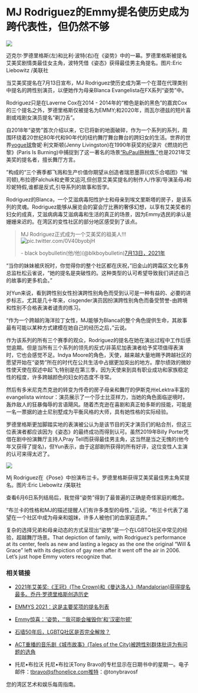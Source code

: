 # MJ Rodriguez的Emmy提名使历史成为跨代表性，但仍然不够

![](https://s3.amazonaws.com/sfc-datebook-wordpress/wp-content/uploads/sites/2/2021/07/MERf887ac7b140cea94f3945986b82a5_bravo0719-1024x702.jpg)

迈克尔·罗德里格斯(左)和比利·波特(右)在《姿势》中的一幕。罗德里格斯被提名艾美奖剧情类最佳女主角，波特凭借《姿态》获得最佳男主角提名。图片:Eric Liebowitz /美联社

当艾美奖提名在7月13日宣布，MJ Rodriguez使历史成为第一个在潜在代理类别中提名的跨性别演员，以便她作为母亲Blanca Evangelista在FX系列“姿势”中。

Rodriguez只是在Laverne Cox在2014 - 2014年的“橙色是新的黑色”的嘉宾Cox的三个提名之外，罗德里格斯仅被提名为EMMY;和2020年，雨瓦尔德兹的短片喜剧或戏剧女演员提名“剃刀舌”。

自2018年“姿势”首次介绍以来，它已将新的地面破碎，作为一个系列的系列，周围环绕着20世纪80年代和90年代的纽约舞厅舞台舞台的跨妇女的生活。世界的世界[vogue球](//www.t1mobile.com/art-exhibits/dont-ask-rashaad-newsome-to-explain-his-art-its-your-job-to-understand-it)詹妮·利文斯顿(Jenny Livingston)在1990年获奖的纪录片《燃烧的巴黎》(Paris Is Burning)中捕捉到了这一著名的场景[“RuPaul拖种族,”](https://www.sfchronicle.com/style/article/Does-RuPaul-think-San-Francisco-drag-queens-13665722.php)也是2021年艾美奖的提名者，擅长舞厅方言。

”构成的“三个赛季都飞溅和生产价值你期望从创造者瑞恩墨菲(《欢乐合唱团》“候司顿),布拉德Falchuk和史蒂文运河,但创意艾美奖提名的制作人/作家/导演圣母J和珍妮特假,谁都是反式,引导系列的故事和哲学。

Rodriguez的Blanca，一个艾滋病毒阳性护士和母亲到埃文里斯塔的房子，是该系列的灵魂。Rodriguez能够从展览会的宴会厅比赛的奢侈幻想，以享有艾美奖者的妇女的成真，艾滋病病毒艾滋病毒和生活的真正的场景，因为Emmy选民的承认是姗姗来迟的。在湾区的变性社区的部分地区感受到了该点。

> MJ Rodriguez正式成为一个艾美奖的祖美人!!!![pic.twitter.com/0V40byobjH](https://t.co/0V40byobjH)
> 
> \- black boybulletin(他/他)(@blkboybulletin)[7月13日，2021年](https://twitter.com/blkboybulletin/status/1414974645300781058?ref_src=twsrc%5Etfw)

“当你的妹妹被庆祝时，你觉得你的整个社区都在庆祝，”旧金山的跨霜区文化事务总监杜松云雀说，“她的提名是突破性的。这种类型的认可希望导致我们讲述自己的故事的更多机会。”

对Yun来说，看到跨性别女性扮演跨性别角色而受到认可是一种有益的、必要的进步标志，尤其是几十年来，cisgender演员因扮演跨性别角色而备受赞誉-由跨境和性别不合格表演者谴责的练习。

“作为一个跨越的海洋拉丁女性，MJ能够为Blanca的整个角色提供生命，其故事最有可能以某种方式建模在她自己的经历之后，”云说。

作为该系列的所有三个赛季的观众，Rodriguez的提名在她在演出过程中工作后感觉逾期。但是当所有三个系列的领先的反式/非英尼加表演者给予奖项值得表演时，它也会感觉不足。Indya Moore的角色，天使，越来越大量地赐予跨越社区的愿望开始在“姿势”所在的时代在公共生活中占据更加突出的地方。摩尔绩效的微妙性使天使在叙述中起飞;特别是在第三季，因为天使来到具有职业成功和家族稳定性的程度，许多跨越颜色的妇女的态度不寻常。

然后有多米尼克杰克逊的转变为传奇的房子母亲和舞厅的伊斯克州eLektra丰富的evangelista wintour：演员展示了一个莎士比亚样力，当她的角色面临逆境时，轰炸敌人的狂暴侮辱的言语飓风。随着杰克逊在喜剧和真正帕多斯的技能，可能是一名一票据的迪士尼别墅成为平衡风格的大师，具有她性格的实际经验。

罗德里格斯更加脚踏实地的表演被公认为是该节目的天才演员们的粘合剂，但这三位表演者都应该因为《姿态》的最终成功而得到认可。虽然2019年Billy Porter凭借在剧中扮演舞厅主持人Pray Tell而获得最佳男主角，这当然是当之无愧的(他今年又获得了提名)，但Yun表示，由于这部剧所获得的所有好评，这位变性人主演的认可来得太迟了。

![](https://s3.amazonaws.com/sfc-datebook-wordpress/wp-content/uploads/sites/2/2021/07/MER0bc71cf394cb4b3ffd2680e68a99b_bravo0719-1024x766.jpg)

Mj Rodriguez在《Pose》中扮演布兰卡。罗德里格斯获得艾美奖最佳男主角奖提名。图片:Eric Liebowitz /美联社

查看6月6日系列结局后，我觉得“姿势”得到了最普遍的正确是奇怪家庭的概念。

“布兰卡的性格和MJ的描述提醒人们有许多类型的母性，”云说。“布兰卡代表了渴望在一个社区中成为母亲和姐妹，许多人被他们的血家庭遗弃。”

复杂的选择兄弟和母亲动态的方式呈现出“姿势”是一个在LGBTQ社区中常见的经验，超越舞厅场景。That depiction of family, with Rodriguez’s performance at its center, feels as new and lasting a legacy as the one the original “Will & Grace” left with its depiction of gay men after it went off the air in 2006. Let’s just hope Emmy voters recognize that.

### 相关链接

- [2021年艾美奖:《王冠》(The Crown)和《曼达洛人》(Mandalorian)获得提名最多。乔丹·罗德里格斯创造历史](//www.t1mobile.com/movies-tv/emmys-2021-the-crown-mandalorian-dominate-nominations-mj-rodriguez-makes-history)
- [EMMYS 2021：这是主要奖项的提名列表](//www.t1mobile.com/movies-tv/emmys-2021-heres-the-full-list-of-nominations)
- [Emmy惊喜：'姿势，''我可能会摧毁你'和'汉密尔顿'](https://www.sfchronicle.com/entertainment/article/Emmy-surprises-Pose-I-May-Destroy-You-16311712.php)
- [石墙50年后，LGBTQ社区是否完全解放？](//www.t1mobile.com/entertainment/50-years-after-stonewall-how-has-lgbtq-life-changed)
- [ACT重播的音乐剧《城市故事》(Tales of the City)被跨性别群体批评为有问题的选角](//www.t1mobile.com/theater/act-rebroadcast-of-tales-of-the-city-musical-criticized-by-trans-community-for-out-of-date-casting)

- 托尼•布拉沃
    托尼•布拉沃Tony Bravo的专栏显示在日期书中的星期一。电子邮件：tbravo@sfhonelice.com推特：@tonybravosf

您的湾区艺术和娱乐每周指南。
<!-- tcd_original_link https://www.t1mobile.com/movies-tv/mj-rodriguezs-emmy-nomination-makes-history-for-trans-representation-but-is-still-not-enough -->
